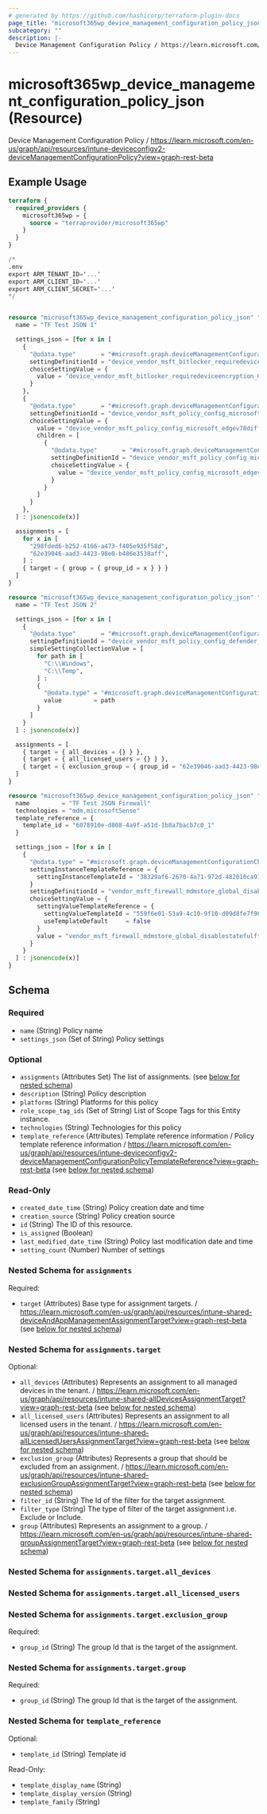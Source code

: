 ```yaml
---
# generated by https://github.com/hashicorp/terraform-plugin-docs
page_title: "microsoft365wp_device_management_configuration_policy_json Resource - microsoft365wp"
subcategory: ""
description: |-
  Device Management Configuration Policy / https://learn.microsoft.com/en-us/graph/api/resources/intune-deviceconfigv2-deviceManagementConfigurationPolicy?view=graph-rest-beta
---
```


# microsoft365wp_device_management_configuration_policy_json (Resource)

Device Management Configuration Policy / https://learn.microsoft.com/en-us/graph/api/resources/intune-deviceconfigv2-deviceManagementConfigurationPolicy?view=graph-rest-beta

## Example Usage

```terraform
terraform {
  required_providers {
    microsoft365wp = {
      source = "terraprovider/microsoft365wp"
    }
  }
}

/*
.env
export ARM_TENANT_ID='...'
export ARM_CLIENT_ID='...'
export ARM_CLIENT_SECRET='...'
*/


resource "microsoft365wp_device_management_configuration_policy_json" "test1" {
  name = "TF Test JSON 1"

  settings_json = [for x in [
    {
      "@odata.type"       = "#microsoft.graph.deviceManagementConfigurationChoiceSettingInstance",
      settingDefinitionId = "device_vendor_msft_bitlocker_requiredeviceencryption",
      choiceSettingValue = {
        value = "device_vendor_msft_bitlocker_requiredeviceencryption_0",
      }
    },
    {
      "@odata.type"       = "#microsoft.graph.deviceManagementConfigurationChoiceSettingInstance"
      settingDefinitionId = "device_vendor_msft_policy_config_microsoft_edgev78diff~policy~microsoft_edge_adssettingforintrusiveadssites"
      choiceSettingValue = {
        value = "device_vendor_msft_policy_config_microsoft_edgev78diff~policy~microsoft_edge_adssettingforintrusiveadssites_1"
        children = [
          {
            "@odata.type"       = "#microsoft.graph.deviceManagementConfigurationChoiceSettingInstance"
            settingDefinitionId = "device_vendor_msft_policy_config_microsoft_edgev78diff~policy~microsoft_edge_adssettingforintrusiveadssites_adssettingforintrusiveadssites"
            choiceSettingValue = {
              value = "device_vendor_msft_policy_config_microsoft_edgev78diff~policy~microsoft_edge_adssettingforintrusiveadssites_adssettingforintrusiveadssites_2"
            }
          }
        ]
      }
    },
  ] : jsonencode(x)]

  assignments = [
    for x in [
      "298fded6-b252-4166-a473-f405e935f58d",
      "62e39046-aad3-4423-98e0-b486e3538aff",
    ] :
    { target = { group = { group_id = x } } }
  ]
}

resource "microsoft365wp_device_management_configuration_policy_json" "test2" {
  name = "TF Test JSON 2"

  settings_json = [for x in [
    {
      "@odata.type"       = "#microsoft.graph.deviceManagementConfigurationSimpleSettingCollectionInstance"
      settingDefinitionId = "device_vendor_msft_policy_config_defender_excludedpaths"
      simpleSettingCollectionValue = [
        for path in [
          "C:\\Windows",
          "C:\\Temp",
        ] :
        {
          "@odata.type" = "#microsoft.graph.deviceManagementConfigurationStringSettingValue"
          value         = path
        }
      ]
    }
  ] : jsonencode(x)]

  assignments = [
    { target = { all_devices = {} } },
    { target = { all_licensed_users = {} } },
    { target = { exclusion_group = { group_id = "62e39046-aad3-4423-98e0-b486e3538aff" } } },
  ]
}

resource "microsoft365wp_device_management_configuration_policy_json" "test_firewall" {
  name         = "TF Test JSON Firewall"
  technologies = "mdm,microsoftSense"
  template_reference = {
    template_id = "6078910e-d808-4a9f-a51d-1b8a7bacb7c0_1"
  }

  settings_json = [for x in [
    {
      "@odata.type" = "#microsoft.graph.deviceManagementConfigurationChoiceSettingInstance"
      settingInstanceTemplateReference = {
        settingInstanceTemplateId = "38329af6-2670-4a71-972d-482010ca97fc"
      }
      settingDefinitionId = "vendor_msft_firewall_mdmstore_global_disablestatefulftp"
      choiceSettingValue = {
        settingValueTemplateReference = {
          settingValueTemplateId = "559f6e01-53a9-4c10-9f10-d09d8fe7f903"
          useTemplateDefault     = false
        }
        value = "vendor_msft_firewall_mdmstore_global_disablestatefulftp_true"
      }
    }
  ] : jsonencode(x)]
}
```

<!-- schema generated by tfplugindocs -->
## Schema

### Required

- `name` (String) Policy name
- `settings_json` (Set of String) Policy settings

### Optional

- `assignments` (Attributes Set) The list of assignments. (see [below for nested schema](#nestedatt--assignments))
- `description` (String) Policy description
- `platforms` (String) Platforms for this policy
- `role_scope_tag_ids` (Set of String) List of Scope Tags for this Entity instance.
- `technologies` (String) Technologies for this policy
- `template_reference` (Attributes) Template reference information / Policy template reference information / https://learn.microsoft.com/en-us/graph/api/resources/intune-deviceconfigv2-deviceManagementConfigurationPolicyTemplateReference?view=graph-rest-beta (see [below for nested schema](#nestedatt--template_reference))

### Read-Only

- `created_date_time` (String) Policy creation date and time
- `creation_source` (String) Policy creation source
- `id` (String) The ID of this resource.
- `is_assigned` (Boolean)
- `last_modified_date_time` (String) Policy last modification date and time
- `setting_count` (Number) Number of settings

<a id="nestedatt--assignments"></a>
### Nested Schema for `assignments`

Required:

- `target` (Attributes) Base type for assignment targets. / https://learn.microsoft.com/en-us/graph/api/resources/intune-shared-deviceAndAppManagementAssignmentTarget?view=graph-rest-beta (see [below for nested schema](#nestedatt--assignments--target))

<a id="nestedatt--assignments--target"></a>
### Nested Schema for `assignments.target`

Optional:

- `all_devices` (Attributes) Represents an assignment to all managed devices in the tenant. / https://learn.microsoft.com/en-us/graph/api/resources/intune-shared-allDevicesAssignmentTarget?view=graph-rest-beta (see [below for nested schema](#nestedatt--assignments--target--all_devices))
- `all_licensed_users` (Attributes) Represents an assignment to all licensed users in the tenant. / https://learn.microsoft.com/en-us/graph/api/resources/intune-shared-allLicensedUsersAssignmentTarget?view=graph-rest-beta (see [below for nested schema](#nestedatt--assignments--target--all_licensed_users))
- `exclusion_group` (Attributes) Represents a group that should be excluded from an assignment. / https://learn.microsoft.com/en-us/graph/api/resources/intune-shared-exclusionGroupAssignmentTarget?view=graph-rest-beta (see [below for nested schema](#nestedatt--assignments--target--exclusion_group))
- `filter_id` (String) The Id of the filter for the target assignment.
- `filter_type` (String) The type of filter of the target assignment i.e. Exclude or Include.
- `group` (Attributes) Represents an assignment to a group. / https://learn.microsoft.com/en-us/graph/api/resources/intune-shared-groupAssignmentTarget?view=graph-rest-beta (see [below for nested schema](#nestedatt--assignments--target--group))

<a id="nestedatt--assignments--target--all_devices"></a>
### Nested Schema for `assignments.target.all_devices`


<a id="nestedatt--assignments--target--all_licensed_users"></a>
### Nested Schema for `assignments.target.all_licensed_users`


<a id="nestedatt--assignments--target--exclusion_group"></a>
### Nested Schema for `assignments.target.exclusion_group`

Required:

- `group_id` (String) The group Id that is the target of the assignment.


<a id="nestedatt--assignments--target--group"></a>
### Nested Schema for `assignments.target.group`

Required:

- `group_id` (String) The group Id that is the target of the assignment.




<a id="nestedatt--template_reference"></a>
### Nested Schema for `template_reference`

Optional:

- `template_id` (String) Template id

Read-Only:

- `template_display_name` (String)
- `template_display_version` (String)
- `template_family` (String)


